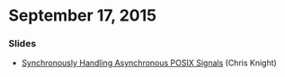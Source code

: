 # September 17, 2015

### Slides
* [Synchronously Handling Asynchronous POSIX Signals](posix_signals/psignals.pdf) (Chris Knight)
